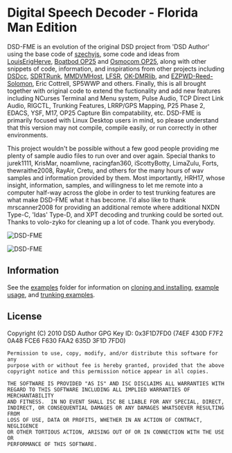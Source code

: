
# Digital Speech Decoder - Florida Man Edition

DSD-FME is an evolution of the original DSD project from 'DSD Author' using the base code of [szechyjs](https://github.com/szechyjs/dsd "szechyjs"), some code and ideas from [LouisErigHerve](https://github.com/LouisErigHerve/dsd "LouisErigHerve"), [Boatbod OP25](https://github.com/boatbod/op25 "Boatbod OP25") and 
[Osmocom OP25](https://gitea.osmocom.org/op25/op25 "Osmocom OP25"), along with other snippets of code, information, and inspirations from other projects including [DSDcc](https://github.com/f4exb/dsdcc "DSDcc"), [SDRTRunk](https://github.com/DSheirer/sdrtrunk "SDRTrunk"), [MMDVMHost](https://github.com/g4klx/MMDVMHost "MMDVMHost"), [LFSR](https://github.com/mattames/LFSR "LFSR"), [OK-DMRlib](https://github.com/OK-DMR/ok-dmrlib "OK-DMRlib"), and [EZPWD-Reed-Solomon](https://github.com/pjkundert/ezpwd-reed-solomon "EZPWD"), Eric Cottrell, SP5WWP and others. Finally, this is all brought together with original code to extend the fuctionality and add new features including NCurses Terminal and Menu system, Pulse Audio, TCP Direct Link Audio, RIGCTL, Trunking Features, LRRP/GPS Mapping, P25 Phase 2, EDACS, YSF, M17, OP25 Capture Bin compatability, etc. DSD-FME is primarily focused with Linux Desktop users in mind, so please understand that this version may not compile, compile easily, or run correctly in other environments.

This project wouldn't be possible without a few good people providing me plenty of sample audio files to run over and over again. Special thanks to jurek1111, KrisMar, noamlivne, racingfan360, iScottyBotty, LimaZulu, Forts, thewraithe2008, RayAir, Cretu, and others for the many hours of wav samples and information provided by them. Most importantly, HRH17, whose insight, information, samples, and willingness to let me remote into a computer half-way across the globe in order to test trunking features are what make DSD-FME what it has become. I'd also like to thank mrscanner2008 for providing an additional remote where additional NXDN Type-C, 'Idas' Type-D, and XPT decoding and trunking could be sorted out. Thanks to volo-zyko for cleaning up a lot of code. Thank you everybody.

![DSD-FME](https://github.com/lwvmobile/dsd-fme/blob/main/dsd-fme2.png)

![DSD-FME](https://github.com/lwvmobile/dsd-fme/blob/main/dsd-fme3.png)

## Information

See the [examples](https://github.com/lwvmobile/dsd-fme/tree/main/examples "examples") folder for information on [cloning and installing](https://github.com/lwvmobile/dsd-fme/blob/main/examples/Install_Notes.md "cloning and installing"), [example usage](https://github.com/lwvmobile/dsd-fme/blob/main/examples/Example_Usage.md "example usage"), and [trunking examples](https://github.com/lwvmobile/dsd-fme/blob/main/examples/trunking.sh "trunking examples").

## License
Copyright (C) 2010 DSD Author
GPG Key ID: 0x3F1D7FD0 (74EF 430D F7F2 0A48 FCE6  F630 FAA2 635D 3F1D 7FD0)

    Permission to use, copy, modify, and/or distribute this software for any
    purpose with or without fee is hereby granted, provided that the above
    copyright notice and this permission notice appear in all copies.

    THE SOFTWARE IS PROVIDED "AS IS" AND ISC DISCLAIMS ALL WARRANTIES WITH
    REGARD TO THIS SOFTWARE INCLUDING ALL IMPLIED WARRANTIES OF MERCHANTABILITY
    AND FITNESS.  IN NO EVENT SHALL ISC BE LIABLE FOR ANY SPECIAL, DIRECT,
    INDIRECT, OR CONSEQUENTIAL DAMAGES OR ANY DAMAGES WHATSOEVER RESULTING FROM
    LOSS OF USE, DATA OR PROFITS, WHETHER IN AN ACTION OF CONTRACT, NEGLIGENCE
    OR OTHER TORTIOUS ACTION, ARISING OUT OF OR IN CONNECTION WITH THE USE OR
    PERFORMANCE OF THIS SOFTWARE.

